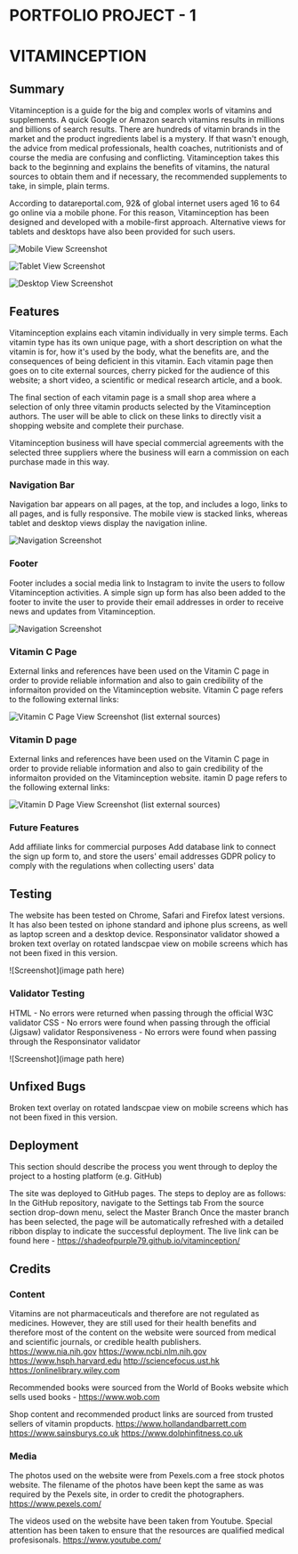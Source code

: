 # PORTFOLIO PROJECT - 1

# VITAMINCEPTION

## Summary

Vitaminception is a guide for the big and complex worls of vitamins and supplements. A quick Google or Amazon search vitamins results in millions and billions of search results. There are hundreds of vitamin brands in the market and the product ingredients label is a mystery. If that wasn't enough, the advice from medical professionals, health coaches, nutritionists and of course the media are confusing and conflicting. Vitaminception takes this back to the beginning and explains the benefits of vitamins, the natural sources to obtain them and if necessary, the recommended supplements to take, in simple, plain terms.

According to datareportal.com, 92& of global internet users aged 16 to 64 go online via a mobile phone. For this reason, Vitaminception has been designed and developed with a mobile-first approach. Alternative views for tablets and desktops have also been provided for such users. 

![Mobile View Screenshot](images/mobile-screencapture.png)

![Tablet View Screenshot](images/tablet-screencapture.png)

![Desktop View Screenshot](images/desktop-screencapture.png)

## Features

Vitaminception explains each vitamin individually in very simple terms. Each vitamin type has its own unique page, with a short description on what the vitamin is for, how it's used by the body, what the benefits are, and the consequences of being deficient in this vitamin. Each vitamin page then goes on to cite external sources, cherry picked for the audience of this website; a short video, a scientific or medical research article, and a book. 

The final section of each vitamin page is a small shop area where a selection of only three vitamin products selected by the Vitaminception authors. The user will be able to click on these links to directly visit a shopping website and complete their purchase. 

Vitaminception business will have special commercial agreements with the selected three suppliers where the business will earn a commission on each purchase made in this way. 

### Navigation Bar 

Navigation bar appears on all pages, at the top, and includes a logo, links to all pages, and is fully responsive. The mobile view is stacked links, whereas tablet and desktop views display the navigation inline. 

![Navigation Screenshot](images/navigation.png)

### Footer

Footer includes a social media link to Instagram to invite the users to follow Vitaminception activities. A simple sign up form has also been added to the footer to invite the user to provide their email addresses in order to receive news and updates from Vitaminception.

![Navigation Screenshot](images/footer.png)

### Vitamin C Page

External links and references have been used on the Vitamin C page in order to provide reliable information and also to gain credibility of the informaiton provided on the Vitaminception website. Vitamin C page refers to the following external links:

![Vitamin C Page View Screenshot](images/vitaminc-screencapture.png)
(list external sources)

### Vitamin D page

External links and references have been used on the Vitamin C page in order to provide reliable information and also to gain credibility of the informaiton provided on the Vitaminception website. itamin D page refers to the following external links:

![Vitamin D Page View Screenshot](images/vitamind-screencapture-.png)
(list external sources)

### Future Features 

Add affiliate links for commercial purposes
Add database link to connect the sign up form to, and store the users' email addresses
GDPR policy to comply with the regulations when collecting users' data

## Testing

The website has been tested on Chrome, Safari and Firefox latest versions.
It has also been tested on iphone standard and iphone plus screens, as well as laptop screen and a desktop device. 
Responsinator validator showed a broken text overlay on rotated landscpae view on mobile screens which has not been fixed in this version. 

![Screenshot](image path here)

### Validator Testing

HTML - No errors were returned when passing through the official W3C validator
CSS - No errors were found when passing through the official (Jigsaw) validator
Responsiveness - No errors were found when passing through the Responsinator validator

![Screenshot](image path here)

## Unfixed Bugs

Broken text overlay on rotated landscpae view on mobile screens which has not been fixed in this version. 

## Deployment

This section should describe the process you went through to deploy the project to a hosting platform (e.g. GitHub)

The site was deployed to GitHub pages. The steps to deploy are as follows:
In the GitHub repository, navigate to the Settings tab
From the source section drop-down menu, select the Master Branch
Once the master branch has been selected, the page will be automatically refreshed with a detailed ribbon display to indicate the successful deployment.
The live link can be found here - https://shadeofpurple79.github.io/vitaminception/ 

## Credits

### Content

Vitamins are not pharmaceuticals and therefore are not regulated as medicines. However, they are still used for their health benefits and therefore most of the content on the website were sourced from medical and scientific journals, or credible health publishers. 
https://www.nia.nih.gov
https://www.ncbi.nlm.nih.gov 
https://www.hsph.harvard.edu
http://sciencefocus.ust.hk
https://onlinelibrary.wiley.com

Recommended books were sourced from the World of Books website which sells used books - 
https://www.wob.com

Shop content and recommended product links are sourced from trusted sellers of vitamin propducts. 
https://www.hollandandbarrett.com
https://www.sainsburys.co.uk
https://www.dolphinfitness.co.uk

### Media

The photos used on the website were from Pexels.com a free stock photos website. The filename of the photos have been kept the same as was required by the Pexels site, in order to credit the photographers. https://www.pexels.com/ 

The videos used on the website have been taken from Youtube. Special attention has been taken to ensure that the resources are qualified medical profesisonals. https://www.youtube.com/ 
